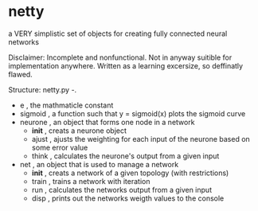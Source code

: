 # netty
a VERY simplistic set of objects for creating fully connected neural networks

Disclaimer:
Incomplete and nonfunctional. 
Not in anyway suitible for implementation anywhere. 
Written as a learning excersize, so deffinatly flawed.

Structure:
netty.py -.
- e , the mathmaticle constant
- sigmoid , a function such that y = sigmoid(x) plots the sigmoid curve
- neurone , an object that forms one node in a network
	- __init__ , creats a neurone object
	- ajust , ajusts the weighting for each input of the neurone based on some error value
	- think , calculates the neurone's output from a given input
- net , an object that is used to manage a network
	- __init__ , creats a network of a given topology (with restrictions)
	- train , trains a network with iteration
 	- run , calculates the networks output from a given input
 	- disp , prints out the networks weigth values to the console

